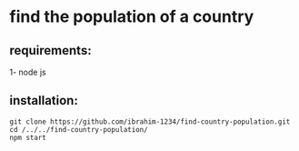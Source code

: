 # find the population of a country

## requirements:
1- node js

## installation:
```
git clone https://github.com/ibrahim-1234/find-country-population.git
cd /../../find-country-population/
npm start
```
